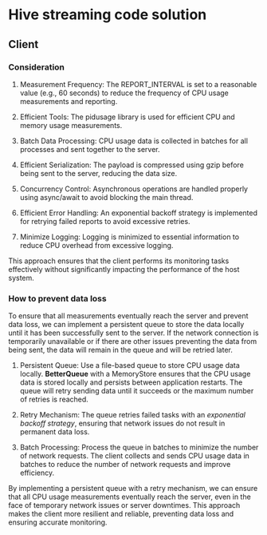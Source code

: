 # Hive streaming code solution

## Client

### Consideration

1. Measurement Frequency: The REPORT_INTERVAL is set to a reasonable value (e.g., 60 seconds) to reduce the frequency of CPU usage measurements and reporting.

2. Efficient Tools: The pidusage library is used for efficient CPU and memory usage measurements.

3. Batch Data Processing: CPU usage data is collected in batches for all processes and sent together to the server.

4. Efficient Serialization: The payload is compressed using gzip before being sent to the server, reducing the data size.

5. Concurrency Control: Asynchronous operations are handled properly using async/await to avoid blocking the main thread.

6. Efficient Error Handling: An exponential backoff strategy is implemented for retrying failed reports to avoid excessive retries.

7. Minimize Logging: Logging is minimized to essential information to reduce CPU overhead from excessive logging.

This approach ensures that the client performs its monitoring tasks effectively without significantly impacting the performance of the host system.

### How to prevent data loss

To ensure that all measurements eventually reach the server and prevent data loss, we can implement a persistent queue to store the data locally until it has been successfully sent to the server. If the network connection is temporarily unavailable or if there are other issues preventing the data from being sent, the data will remain in the queue and will be retried later.



1. Persistent Queue: Use a file-based queue to store CPU usage data locally. **BetterQueue** with a MemoryStore ensures that the CPU usage data is stored locally and persists between application restarts. The queue will retry sending data until it succeeds or the maximum number of retries is reached.

2. Retry Mechanism: The queue retries failed tasks with an *exponential backoff strategy*, ensuring that network issues do not result in permanent data loss.

3. Batch Processing: Process the queue in batches to minimize the number of network requests. The client collects and sends CPU usage data in batches to reduce the number of network requests and improve efficiency.

By implementing a persistent queue with a retry mechanism, we can ensure that all CPU usage measurements eventually reach the server, even in the face of temporary network issues or server downtimes. This approach makes the client more resilient and reliable, preventing data loss and ensuring accurate monitoring.